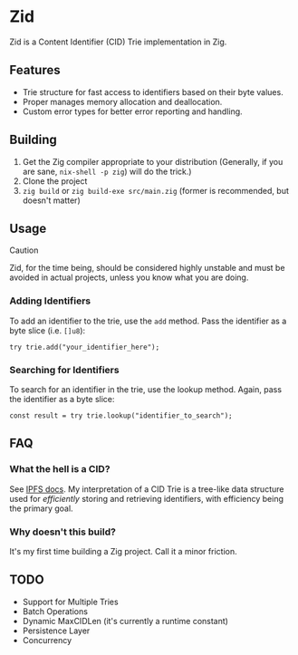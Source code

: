 # Zid

Zid is a Content Identifier (CID) Trie implementation in Zig.

## Features

- Trie structure for fast access to identifiers based on their byte values.
- Proper manages memory allocation and deallocation.
- Custom error types for better error reporting and handling.

## Building

1. Get the Zig compiler appropriate to your distribution (Generally, if you are
   sane, `nix-shell -p zig`) will do the trick.)
2. Clone the project
3. `zig build` or `zig build-exe src/main.zig` (former is recommended, but
   doesn't matter)

## Usage

<!-- deno-fmt-ignore-start -->

> [!CAUTION]
> Zid, for the time being, should be considered highly unstable and must be
> avoided in actual projects, unless you know what you are doing.

<!-- deno-fmt-ignore-end -->

### Adding Identifiers

To add an identifier to the trie, use the `add` method. Pass the identifier as a
byte slice (i.e. `[]u8`):

```zig
try trie.add("your_identifier_here");
```

### Searching for Identifiers

To search for an identifier in the trie, use the lookup method. Again, pass the
identifier as a byte slice:

```zig
const result = try trie.lookup("identifier_to_search");
```

## FAQ

[IPFS docs]: https://docs.ipfs.tech/concepts/content-addressing/#what-is-a-cid

### What the hell is a CID?

See [IPFS docs]. My interpretation of a CID Trie is a tree-like data structure
used for _efficiently_ storing and retrieving identifiers, with efficiency being
the primary goal.

### Why doesn't this build?

It's my first time building a Zig project. Call it a minor friction.

## TODO

- Support for Multiple Tries
- Batch Operations
- Dynamic MaxCIDLen (it's currently a runtime constant)
- Persistence Layer
- Concurrency
